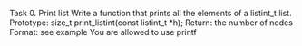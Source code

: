 Task 0. Print list
Write a function that prints all the elements of a listint_t list.
	Prototype: size_t print_listint(const listint_t *h);
	Return: the number of nodes
	Format: see example
	You are allowed to use printf
